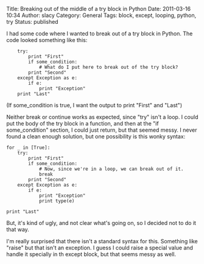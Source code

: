 Title: Breaking out of the middle of a try block in Python
Date: 2011-03-16 10:34
Author: slacy
Category: General
Tags: block, except, looping, python, try
Status: published

I had some code where I wanted to break out of a try block in Python.
The code looked something like this:

        try:
            print "First"
            if some_condition:
                # What do I put here to break out of the try block?
            print "Second"
        except Exception as e:
            if e:
                print "Exception"
        print "Last"

(If some\_condition is true, I want the output to print "First" and
"Last")

Neither break or continue works as expected, since "try" isn't a loop. I
could put the body of the try block in a function, and then at the "if
some\_condition" section, I could just return, but that seemed messy. I
never found a clean enough solution, but one possibility is this wonky
syntax:

    for _ in [True]:
        try:
            print "First"
            if some_condition:
                # Now, since we're in a loop, we can break out of it. 
                break
            print "Second"
        except Exception as e:
            if e:
                print "Exception"
                print type(e)

    print "Last"

But, it's kind of ugly, and not clear what's going on, so I decided not
to do it that way.

I'm really surprised that there isn't a standard syntax for this.
Something like "raise" but that isn't an exception. I guess I could
raise a special value and handle it specially in th except block, but
that seems messy as well.
